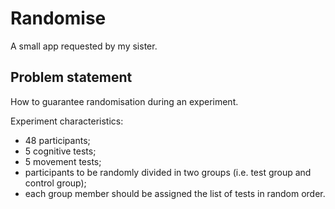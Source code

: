 # Randomise

A small app requested by my sister.

## Problem statement

How to guarantee randomisation during an experiment.

Experiment characteristics:
- 48 participants;
- 5 cognitive tests;
- 5 movement tests;
- participants to be randomly divided in two groups (i.e. test group and control group);
- each group member should be assigned the list of tests in random order.
